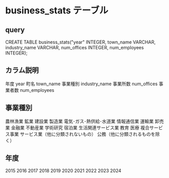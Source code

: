 # business_stats テーブル

## query 

CREATE TABLE business_stats("year" INTEGER, town_name VARCHAR, industry_name VARCHAR, num_offices INTEGER, num_employees INTEGER);

## カラム説明

年度	year
町名	town_name
事業種別	industry_name
事業所数	num_offices
事業者数	num_employees

## 事業種別 

農林漁業
鉱業
建設業
製造業
電気･ガス･熱供給･水道業
情報通信業
運輸業
卸売業
金融業
不動産業
学術研究
宿泊業
生活関連サービス業
教育
医療
複合サービス事業
サービス業（他に分類されないもの）
公務（他に分類されるものを除く）

## 年度

2015
2016
2017
2018
2019
2020
2021
2022
2023
2024


